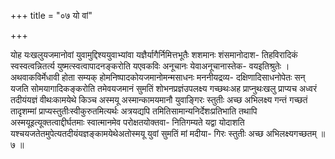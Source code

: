 +++
title = "०७ यो वां"

+++

योह यःखलुयजमानोवां युवामुद्दिश्ययुवाभ्यांवा यज्ञैर्यागैर्निमित्तभूतैः शशमानः शंसमानोदाश- तिहविरादिकं स्वस्वत्वन्नितर्त्य युष्मत्स्वत्वापादनङ्करोति यएवकविः अनूचानः येवाअनूचानास्तेक- वयइतिश्रुतेः । अथवाकविर्मेधावी होता सम्यक् होमनिष्पादकोयजमानोमन्मसाधनः मननीयद्रव्य- दक्षिणादिसाधनोपेतः सन् यजति सोमयागादिकङ्करोति तमेवयजमानं सुमतिं शोभनप्रज्ञंउपलक्ष्य गच्छथःअह प्राप्नुथःखलु प्राप्यच अध्वरं तदीयंयज्ञं वीथःकामयेथे किञ्च अस्मयू अस्मान्कामयमानौ युवाङ्गिरः स्तुतीः अच्छ अभिलक्ष्य गन्तं गच्छतं तादृशम्मां प्राप्यस्तुतीःस्वीकुरुतमित्यर्थः अत्रयद्यपि तमितिसामान्यनिर्देशःप्रतिभाति तथापि अस्मयूइत्यूक्तत्वाद्दीर्घतमाः स्वात्मानमेव परोक्षतयोक्तवा- नितिगम्यते यद्वा योदाशति यश्चयजतेतमुपेत्यतदीयंयज्ञङ्कामयेथेअतोस्मयू युवां सुमतिं मां मदीया- गिरः स्तुतीः अच्छ अभिलक्ष्यगच्छतम् ॥ ७ ॥
